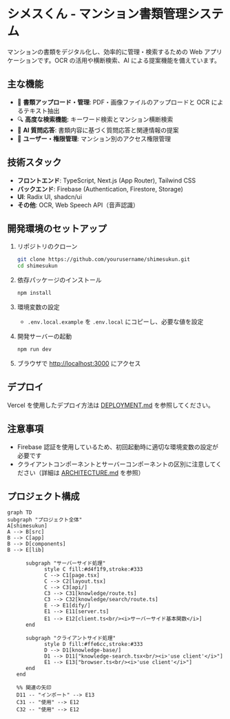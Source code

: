# シメスくん - マンション書類管理システム

マンションの書類をデジタル化し、効率的に管理・検索するための Web アプリケーションです。OCR の活用や横断検索、AI による提案機能を備えています。

## 主な機能

- 📄 **書類アップロード・管理**: PDF・画像ファイルのアップロードと OCR によるテキスト抽出
- 🔍 **高度な検索機能**: キーワード検索とマンション横断検索
- 🤖 **AI 質問応答**: 書類内容に基づく質問応答と関連情報の提案
- 👥 **ユーザー・権限管理**: マンション別のアクセス権限管理

## 技術スタック

- **フロントエンド**: TypeScript, Next.js (App Router), Tailwind CSS
- **バックエンド**: Firebase (Authentication, Firestore, Storage)
- **UI**: Radix UI, shadcn/ui
- **その他**: OCR, Web Speech API（音声認識）

## 開発環境のセットアップ

1. リポジトリのクローン

   ```bash
   git clone https://github.com/yourusername/shimesukun.git
   cd shimesukun
   ```

2. 依存パッケージのインストール

   ```bash
   npm install
   ```

3. 環境変数の設定

   - `.env.local.example` を `.env.local` にコピーし、必要な値を設定

4. 開発サーバーの起動

   ```bash
   npm run dev
   ```

5. ブラウザで [http://localhost:3000](http://localhost:3000) にアクセス

## デプロイ

Vercel を使用したデプロイ方法は [DEPLOYMENT.md](./docs/DEPLOYMENT.md) を参照してください。

## 注意事項

- Firebase 認証を使用しているため、初回起動時に適切な環境変数の設定が必要です
- クライアントコンポーネントとサーバーコンポーネントの区別に注意してください（詳細は [ARCHITECTURE.md](./docs/ARCHITECTURE.md) を参照）

## プロジェクト構成

```mermaid
graph TD
subgraph "プロジェクト全体"
A[shimesukun]
A --> B[src]
B --> C[app]
B --> D[components]
B --> E[lib]

      subgraph "サーバーサイド処理"
            style C fill:#d4f1f9,stroke:#333
            C --> C1[page.tsx]
            C --> C2[layout.tsx]
            C --> C3[api/]
            C3 --> C31[knowledge/route.ts]
            C3 --> C32[knowledge/search/route.ts]
            E --> E1[dify/]
            E1 --> E11[server.ts]
            E1 --> E12[client.ts<br/><i>サーバーサイド基本関数</i>]
      end

      subgraph "クライアントサイド処理"
            style D fill:#ffe6cc,stroke:#333
            D --> D1[knowledge-base/]
            D1 --> D11["knowledge-search.tsx<br/><i>'use client'</i>"]
            E1 --> E13["browser.ts<br/><i>'use client'</i>"]
      end
   end

   %% 関連の矢印
   D11 -- "インポート" --> E13
   C31 -- "使用" --> E12
   C32 -- "使用" --> E12
```
